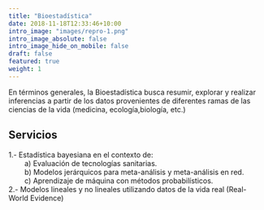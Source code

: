 ```yaml
---
title: "Bioestadística"
date: 2018-11-18T12:33:46+10:00
intro_image: "images/repro-1.png"
intro_image_absolute: false
intro_image_hide_on_mobile: false
draft: false
featured: true
weight: 1
---
```



En términos generales, la Bioestadística busca resumir, explorar y realizar inferencias a partir de los datos provenientes de diferentes ramas de las ciencias de la vida (medicina, ecología,biología, etc.)

## Servicios

1.- Estadística bayesiana en el contexto de:  
    &nbsp; &nbsp; &nbsp; &nbsp; a) Evaluación de tecnologías sanitarias.  
    &nbsp; &nbsp; &nbsp; &nbsp; b) Modelos jerárquicos para meta-análisis y meta-análisis en red.  
    &nbsp; &nbsp; &nbsp; &nbsp; c) Aprendizaje de máquina con métodos probabilísticos.  
2.- Modelos lineales y no lineales utilizando datos de la vida real (Real-World Evidence)  
